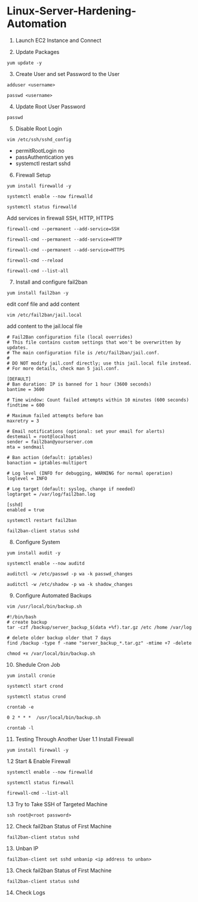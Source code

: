 # Linux-Server-Hardening-Automation

1. Launch EC2 Instance and Connect
  
2. Update Packages
```shell
yum update -y
```


3. Create User and set Password to the User
```shell
adduser <username>
```
```shell
passwd <username>
```


4. Update Root User Password
```shell
passwd
```


5. Disable Root Login
```shell
vim /etc/ssh/sshd_config
```

- permitRootLogin no <br>
- passAuthentication yes <br>
- systemctl restart sshd <br>


6. Firewall Setup
```shell
yum install firewalld -y
```

```shell
systemctl enable --now firewalld
```

```shell
systemctl status firewalld
```

Add services in firewall
SSH, HTTP, HTTPS

```shell
firewall-cmd --permanent --add-service=SSH
```

```shell
firewall-cmd --permanent --add-service=HTTP
```

```shell
firewall-cmd --permanent --add-service=HTTPS
```

```shell
firewall-cmd --reload
```

```shell
firewall-cmd --list-all
```


7. Install and configure fail2ban
```shell
yum install fail2ban -y
```

edit conf file and add content
```shell
vim /etc/fail2ban/jail.local
```

add content to the jail.local file
```
# Fail2Ban configuration file (local overrides)
# This file contains custom settings that won't be overwritten by updates.
# The main configuration file is /etc/fail2ban/jail.conf.
#
# DO NOT modify jail.conf directly; use this jail.local file instead.
# For more details, check man 5 jail.conf.

[DEFAULT]
# Ban duration: IP is banned for 1 hour (3600 seconds)
bantime = 3600

# Time window: Count failed attempts within 10 minutes (600 seconds)
findtime = 600

# Maximum failed attempts before ban
maxretry = 3

# Email notifications (optional: set your email for alerts)
destemail = root@localhost
sender = fail2ban@yourserver.com
mta = sendmail

# Ban action (default: iptables)
banaction = iptables-multiport

# Log level (INFO for debugging, WARNING for normal operation)
loglevel = INFO

# Log target (default: syslog, change if needed)
logtarget = /var/log/fail2ban.log

[sshd]
enabled = true
```

```ssh
systemctl restart fail2ban
```

```ssh
fail2ban-client status sshd
```


8. Configure System
```ssh
yum install audit -y
```

```ssh
systemctl enable --now auditd
```

```ssh
auditctl -w /etc/passwd -p wa -k passwd_changes
```

```ssh
auditctl -w /etc/shadow -p wa -k shadow_changes
```


9. Configure Automated Backups
```ssh
vim /usr/local/bin/backup.sh
```

```ssh
#!/bin/bash
# create backup
tar -czf /backup/server_backup_$(data +%f).tar.gz /etc /home /var/log

# delete older backup older that 7 days
find /backup -type f -name "server_backup_*.tar.gz" -mtime +7 -delete
```

```ssh
chmod +x /var/local/bin/backup.sh
```


10. Shedule Cron Job
```ssh
yum install cronie
```

```ssh
systemctl start crond
```

```ssh
systemctl status crond
```

```ssh
crontab -e
```

```ssh
0 2 * * *  /usr/local/bin/backup.sh
```

```ssh
crontab -l
```


11. Testing Through Another User
1.1 Install Firewall
```ssh
yum install firewall -y
```

1.2 Start & Enable Firewall
```ssh
systemctl enable --now firewalld
```

```ssh
systemctl status firewall
```

```ssh
firewall-cmd --list-all
```

1.3 Try to Take SSH of Targeted Machine
```ssh
ssh root@<root password>
```


12. Check fail2ban Status of First Machine
```ssh
fail2ban-client status sshd
```

13. Unban IP
```ssh
fail2ban-client set sshd unbanip <ip address to unban>
```

13. Check fail2ban Status of First Machine
```ssh
fail2ban-client status sshd
```

14. Check Logs
```ssh

```
